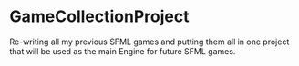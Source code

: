 # GameCollectionProject
Re-writing all my previous SFML games and putting them all in one project that will be used as the main Engine for future SFML games. 


